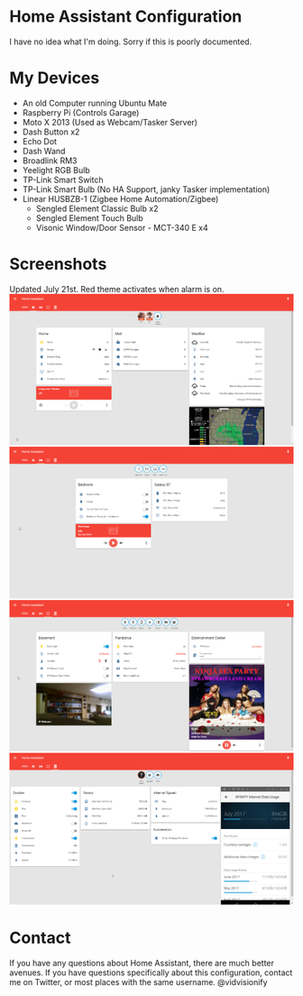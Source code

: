 # Home Assistant Configuration
I have no idea what I'm doing. Sorry if this is poorly documented.

# My Devices
* An old Computer running Ubuntu Mate
* Raspberry Pi (Controls Garage)
* Moto X 2013 (Used as Webcam/Tasker Server)
* Dash Button x2
* Echo Dot
* Dash Wand
* Broadlink RM3
* Yeelight RGB Bulb
* TP-Link Smart Switch
* TP-Link Smart Bulb (No HA Support, janky  Tasker implementation)
* Linear HUSBZB-1 (Zigbee Home Automation/Zigbee)
  * Sengled Element Classic Bulb x2
  * Sengled Element Touch Bulb
  * Visonic Window/Door Sensor - MCT-340 E x4

# Screenshots
Updated July 21st. Red theme activates when alarm is on.
![screenshot](screenshots/1.png)
![screenshot](screenshots/2.png)
![screenshot](screenshots/3.png)
![screenshot](screenshots/4.png)

# Contact
If you have any questions about Home Assistant, there are much better avenues. If you have questions 
specifically about this configuration, contact me on Twitter, or most places with the same username.  @vidvisionify